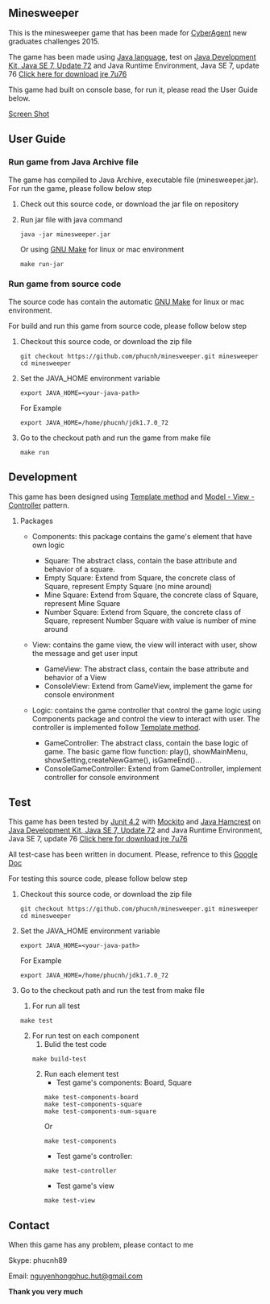 ## Minesweeper
This is the minesweeper game that has been made for [CyberAgent](http://www.cyberagent.co.jp/) new graduates challenges 2015.

The game has been made using [Java language](https://java.com/en/), test on [Java Development Kit, Java SE 7, Update 72](http://www.oracle.com/technetwork/java/javase/7u72-relnotes-2296190.html) and Java Runtime Environment, Java SE 7, update 76 [Click here for download jre 7u76](http://www.oracle.com/technetwork/java/javase/downloads/jre7-downloads-1880261.html)

This game had built on console base, for run it, please read the User Guide below.

[Screen Shot](https://drive.google.com/open?id=0B3seRHYL3yb-fkZxcmxlNWpYRVhlTGF6YUVjRjZjQ2R4TWIyRjFfenloTW5HS3paeFB2WW8&authuser=0)

## User Guide
### Run game from Java Archive file
The game has compiled to Java Archive, executable file (minesweeper.jar). For run the game, please follow below step

1. Check out this source code, or download the jar file on repository

2. Run jar file with java command
    ``` shell
    java -jar minesweeper.jar
    ```
    
    Or using [GNU Make](https://www.gnu.org/software/make/) for linux or mac environment
    ``` shell
    make run-jar
    ```

### Run game from source code
The source code has contain the automatic [GNU Make](https://www.gnu.org/software/make/) for linux or mac environment.

For build and run this game from source code, please follow below step

1. Checkout this source code, or download the zip file
    ``` shell   
    git checkout https://github.com/phucnh/minesweeper.git minesweeper
    cd minesweeper
    ```
    
2. Set the JAVA_HOME environment variable
    ``` shell
    export JAVA_HOME=<your-java-path>
    ```

    For Example
    ``` shell
    export JAVA_HOME=/home/phucnh/jdk1.7.0_72
    ```
    
3. Go to the checkout path and run the game from make file
    ``` shell
    make run
    ```

## Development
This game has been designed using [Template method](http://en.wikipedia.org/wiki/Template_method_pattern) and [Model - View - Controller](http://en.wikipedia.org/wiki/Model%E2%80%93view%E2%80%93controller) pattern.

1. Packages
    - Components: this package contains the game's element that have own logic
        - Square: The abstract class, contain the base attribute and behavior of a square.
        - Empty Square: Extend from Square, the concrete class of Square, represent Empty Square (no mine around)
        - Mine Square: Extend from Square, the concrete class of Square, represent Mine Square
        - Number Square: Extend from Square, the concrete class of Square, represent Number Square with value is number of mine around
        
    - View: contains the game view, the view will interact with user, show the message and get user input
        - GameView: The abstract class, contain the base attribute and behavior of a View
        - ConsoleView: Extend from GameView, implement the game for console environment

    - Logic: contains the game controller that control the game logic using Components package and control the view to interact with user. The controller is implemented follow [Template method](http://en.wikipedia.org/wiki/Template_method_pattern).
        - GameController: The abstract class, contain the base logic of game. The basic game flow function: play(), showMainMenu, showSetting,createNewGame(), isGameEnd()...
        - ConsoleGameController: Extend from GameController, implement controller for console environment

## Test
This game has been tested by [Junit 4.2](http://junit.org/) with [Mockito](http://mockito.org) and [Java Hamcrest](http://hamcrest.org/JavaHamcrest/) on [Java Development Kit, Java SE 7, Update 72](http://www.oracle.com/technetwork/java/javase/7u72-relnotes-2296190.html) and Java Runtime Environment, Java SE 7, update 76 [Click here for download jre 7u76](http://www.oracle.com/technetwork/java/javase/downloads/jre7-downloads-1880261.html)

All test-case has been written in document. Please, refrence to this [Google Doc](https://drive.google.com/open?id=0B3seRHYL3yb-fmJVeHF0aEJJTEcwbG1OaDhFR1JkRmVwRmZLSnhIdGItbkljZW5tdEtqNWs&authuser=0)

For testing this source code, please follow below step

1. Checkout this source code, or download the zip file
    ``` shell   
    git checkout https://github.com/phucnh/minesweeper.git minesweeper
    cd minesweeper
    ```
    
2. Set the JAVA_HOME environment variable
    ``` shell
    export JAVA_HOME=<your-java-path>
    ```

    For Example
    ``` shell
    export JAVA_HOME=/home/phucnh/jdk1.7.0_72
    ```
    
3. Go to the checkout path and run the test from make file
    1. For run all test
    ``` shell
    make test
    ```
    
    2. For run test on each component
        1. Bulid the test code
        ``` shell
        make build-test
        ```
        2. Run each element test
            - Test game's components: Board, Square
            ``` shell
            make test-components-board
            make test-components-square
            make test-components-num-square
            ```
            Or
            ``` shell
            make test-components
            ```
            - Test game's controller:
            ``` shell
            make test-controller
            ```
            - Test game's view
            ```shell
            make test-view
            ```

## Contact
When this game has any problem, please contact to me

Skype: phucnh89

Email: [nguyenhongphuc.hut@gmail.com](nguyenhongphuc.hut@gmail.com)

**Thank you very much**
